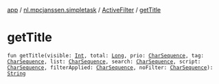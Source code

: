 [app](../../index.md) / [nl.mpcjanssen.simpletask](../index.md) / [ActiveFilter](index.md) / [getTitle](.)

# getTitle

`fun getTitle(visible: `[`Int`](https://kotlinlang.org/api/latest/jvm/stdlib/kotlin/-int/index.html)`, total: `[`Long`](https://kotlinlang.org/api/latest/jvm/stdlib/kotlin/-long/index.html)`, prio: `[`CharSequence`](https://kotlinlang.org/api/latest/jvm/stdlib/kotlin/-char-sequence/index.html)`, tag: `[`CharSequence`](https://kotlinlang.org/api/latest/jvm/stdlib/kotlin/-char-sequence/index.html)`, list: `[`CharSequence`](https://kotlinlang.org/api/latest/jvm/stdlib/kotlin/-char-sequence/index.html)`, search: `[`CharSequence`](https://kotlinlang.org/api/latest/jvm/stdlib/kotlin/-char-sequence/index.html)`, script: `[`CharSequence`](https://kotlinlang.org/api/latest/jvm/stdlib/kotlin/-char-sequence/index.html)`, filterApplied: `[`CharSequence`](https://kotlinlang.org/api/latest/jvm/stdlib/kotlin/-char-sequence/index.html)`, noFilter: `[`CharSequence`](https://kotlinlang.org/api/latest/jvm/stdlib/kotlin/-char-sequence/index.html)`): `[`String`](https://kotlinlang.org/api/latest/jvm/stdlib/kotlin/-string/index.html)